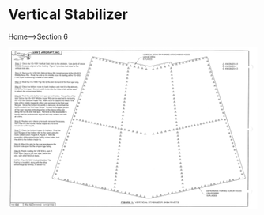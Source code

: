 # Vertical Stabilizer

<a href="../../index.html">Home</a>--><a href="section6.html">Section 6</a>

<img src="RV10-6-6.png">